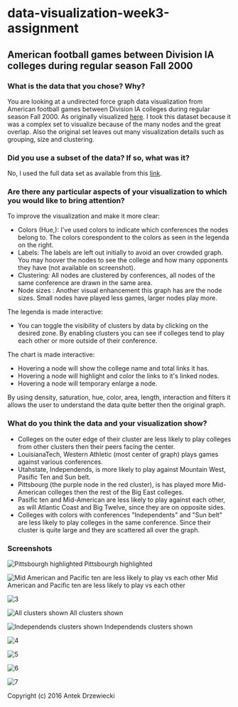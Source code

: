 # data-visualization-week3-assignment
## American football games between Division IA colleges during regular season Fall 2000

### What is the data that you chose? Why?

You are looking at a undirected force graph data visualization from American football games between Division IA colleges during regular season Fall 2000. As originally visualized [here](http://networkdata.ics.uci.edu/data/football/football.png). I took this dataset because it was a complex set to visualize because of the many nodes and the great overlap. Also the original set leaves out many visualization details such as grouping, size and clustering.

### Did you use a subset of the data? If so, what was it?

No, I used the full data set as available from this [link](https://networkdata.ics.uci.edu/data.php?id=5).

### Are there any particular aspects of your visualization to which you would like to bring attention?

To improve the visualization and make it more clear:
 - Colors (Hue,): I've used colors to indicate which conferences the nodes belong to. The colors corespondent to the colors as seen in the legenda on the right.
 - Labels: The labels are left out initially to avoid an over crowded graph. You may hoover the nodes to see the college and how many opponents they have (not available on screenshot).
 - Clustering: All nodes are clustered by conferences, all nodes of the same conference are drawn in the same area.
 - Node sizes :  Another visual enhancement this graph has are the node sizes. Small nodes have played less games, larger nodes play more.

The legenda is made interactive:
- You can toggle the visibility of clusters by data by clicking on the desired zone. By enabling clusters you can see if colleges tend to play each other or more outside of their conference.

The chart is made interactive:
 - Hovering a node will show the college name and total links it has.
 - Hovering a node will highlight and color the links to it's linked nodes.
 - Hovering a node will temporary enlarge a node.

By using density, saturation, hue, color, area, length, interaction and filters it allows the user to understand the data quite better then the original graph.

### What do you think the data and your visualization show?

- Colleges on the outer edge of their cluster are less likely to play colleges from other clusters then their peers facing the center.
- LouisianaTech, Western Athletic (most center of graph) plays games against various conferences.
- Utahstate, Independends, is more likely to play against Mountain West, Pasific Ten and Sun belt.
- Pittsbourg (the purple node in the red cluster), is has played more Mid-American colleges then the rest of the Big East colleges.
- Pasific ten and Mid-American are less likely to play against each other, as will Atlantic Coast and Big Twelve, since they are on opposite sides.
- Colleges with colors with conferences "Independents" and "Sun belt" are less likely to play colleges in the same conference. Since their cluster is quite large and they are scattered all over the graph.


### Screenshots

![Pittsbourgh highlighted](pics/big_pacific_southeast_pittsbourgh.png)
Pittsbourgh highlighted

![Mid American and Pacific ten are less likely to play vs each other](pics/mid-american-pacific-ten.png)
Mid American and Pacific ten are less likely to play vs each other


![3](pics/3.png)

![All clusters shown](pics/all.png)
All clusters shown

![Independends clusters shown](pics/independends.png)
Independends clusters shown

![4](pics/4.png)

![5](pics/5.png)

![6](pics/6.png)

![7](pics/7.png)



Copyright (c) 2016 Antek Drzewiecki
